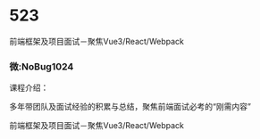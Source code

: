 # 523
前端框架及项目面试－聚焦Vue3/React/Webpack
### 微:NoBug1024 


课程介绍：

多年带团队及面试经验的积累与总结，聚焦前端面试必考的“刚需内容”

前端框架及项目面试－聚焦Vue3/React/Webpack
